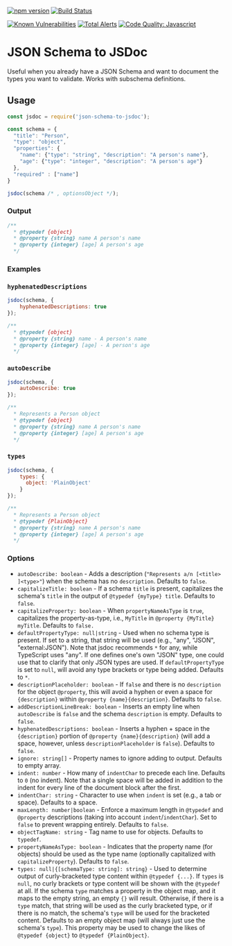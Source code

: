 [![npm version](https://img.shields.io/npm/v/json-schema-to-jsdoc.svg)](https://www.npmjs.com/package/json-schema-to-jsdoc)
[![Build Status](https://travis-ci.org/n3ps/json-schema-to-jsdoc.svg?branch=master)](https://travis-ci.org/n3ps/json-schema-to-jsdoc)

[![Known Vulnerabilities](https://snyk.io/test/github/n3ps/json-schema-to-jsdoc/badge.svg)](https://snyk.io/test/github/n3ps/json-schema-to-jsdoc)
[![Total Alerts](https://img.shields.io/lgtm/alerts/g/n3ps/json-schema-to-jsdoc.svg?logo=lgtm&logoWidth=18)](https://lgtm.com/projects/g/n3ps/json-schema-to-jsdoc/alerts)
[![Code Quality: Javascript](https://img.shields.io/lgtm/grade/javascript/g/n3ps/json-schema-to-jsdoc.svg?logo=lgtm&logoWidth=18)](https://lgtm.com/projects/g/n3ps/json-schema-to-jsdoc/context:javascript)

# JSON Schema to JSDoc

Useful when you already have a JSON Schema and want to document the types you want to validate. Works with subschema definitions.

## Usage

```js
const jsdoc = require('json-schema-to-jsdoc');

const schema = {
  "title": "Person",
  "type": "object",
  "properties": {
    "name": {"type": "string", "description": "A person's name"},
    "age": {"type": "integer", "description": "A person's age"}
  },
  "required" : ["name"]
}

jsdoc(schema /* , optionsObject */);
```

### Output

```js
/**
  * @typedef {object}
  * @property {string} name A person's name
  * @property {integer} [age] A person's age
  */
```

### Examples


### `hyphenatedDescriptions`

```js
jsdoc(schema, {
    hyphenatedDescriptions: true
});
```

```js
/**
  * @typedef {object}
  * @property {string} name - A person's name
  * @property {integer} [age] - A person's age
  */
```

### `autoDescribe`

```js
jsdoc(schema, {
    autoDescribe: true
});
```

```js
/**
  * Represents a Person object
  * @typedef {object}
  * @property {string} name A person's name
  * @property {integer} [age] A person's age
  */
```

### `types`

```js
jsdoc(schema, {
    types: {
      object: 'PlainObject'
    }
});
```

```js
/**
  * Represents a Person object
  * @typedef {PlainObject}
  * @property {string} name A person's name
  * @property {integer} [age] A person's age
  */
```

### Options

- `autoDescribe: boolean` - Adds a description
    (`"Represents a/n [<title> ]<type>"`) when the schema has no
    `description`. Defaults to `false`.
- `capitalizeTitle: boolean` - If a schema `title` is present, capitalizes the
    schema's `title` in the output of `@typedef {myType} title`. Defaults to
    `false`.
- `capitalizeProperty: boolean` - When `propertyNameAsType` is `true`,
    capitalizes the property-as-type, i.e., `MyTitle` in
    `@property {MyTitle} myTitle`. Defaults to `false.`
- `defaultPropertyType: null|string` - Used when no schema type is present.
    If set to a string, that string will be used (e.g., "any", "JSON",
    "external:JSON"). Note that jsdoc recommends `*` for any, while TypeScript
    uses "any". If one defines one's own "JSON" type, one could use that to
    clarify that only JSON types are used. If `defaultPropertyType` is set to
    `null`, will avoid any type brackets or type being added. Defaults to
    `*`.
- `descriptionPlaceholder: boolean` - If `false` and there is no `description`
    for the object `@property`, this will avoid a hyphen or even a space for
    `{description}` within `@property {name}{description}`. Defaults to
    `false`.
- `addDescriptionLineBreak: boolean` - Inserts an empty line when
    `autoDescribe` is `false` and the schema `description` is empty. Defaults
    to `false`.
- `hyphenatedDescriptions: boolean` - Inserts a hyphen + space in the
    `{description}` portion of `@property {name}{description}` (will add a
    space, however, unless `descriptionPlaceholder` is `false`). Defaults to
    `false`.
- `ignore: string[]` - Property names to ignore adding to output. Defaults to
    empty array.
- `indent: number` - How many of `indentChar` to precede each line. Defaults
    to `0` (no indent). Note that a single space will be added in addition to
    the indent for every line of the document block after the first.
- `indentChar: string` - Character to use when `indent` is set (e.g., a tab or
    space). Defaults to a space.
- `maxLength: number|boolean` - Enforce a maximum length in `@typedef` and
    `@property` descriptions (taking into account `indent`/`indentChar`).
    Set to `false` to prevent wrapping entirely. Defaults to `false`.
- `objectTagName: string` - Tag name to use for objects. Defaults to `typedef`.
- `propertyNameAsType: boolean` -  Indicates that the property name (for
    objects) should be used as the type name (optionally capitalized with
    `capitalizeProperty`). Defaults to `false`.
- `types: null|{[schemaType: string]: string}` - Used to determine output of
    curly-bracketed type content within `@typedef {...}`.
    If `types` is `null`, no curly brackets or type content will be shown
    with the `@typedef` at all. If the schema `type` matches a property in the
    object map, and it maps to the empty string, an empty `{}` will result.
    Otherwise, if there is a `type` match, that string will be used as the
    curly bracketed type, or if there is no match, the schema's `type` will
    be used for the bracketed content. Defaults to an empty object map (will
    always just use the schema's `type`). This property may be used to change
    the likes of `@typedef {object}` to  `@typedef {PlainObject}`.
